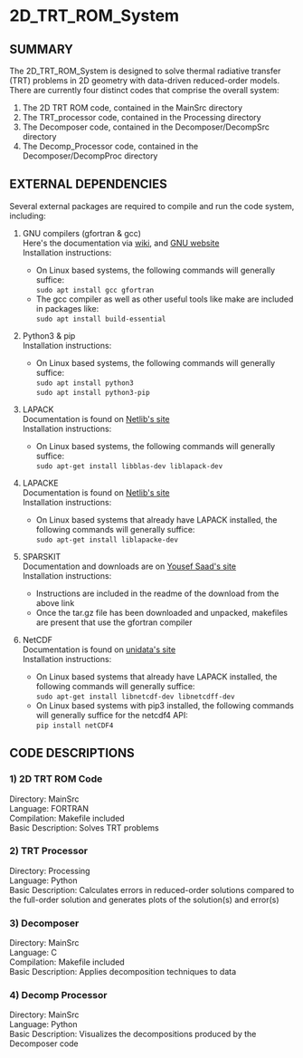 # 2D_TRT_ROM_System

## SUMMARY
The 2D_TRT_ROM_System is designed to solve thermal radiative transfer (TRT) problems in 2D geometry with data-driven reduced-order models. 
There are currently four distinct codes that comprise the overall system:
  1) The 2D TRT ROM code, contained in the MainSrc directory
  2) The TRT_processor code, contained in the Processing directory
  3) The Decomposer code, contained in the Decomposer/DecompSrc directory
  4) The Decomp_Processor code, contained in the Decomposer/DecompProc directory

## EXTERNAL DEPENDENCIES
Several external packages are required to compile and run the code system, including:
  1) GNU compilers (gfortran & gcc) <br/>
  Here's the documentation via [wiki](https://gcc.gnu.org/), and [GNU website](https://gnu.org) <br/>
  Installation instructions:
      - On Linux based systems, the following commands will generally suffice:  <br/>
        `sudo apt install gcc gfortran`
      - The gcc compiler as well as other useful tools like make are included in packages like: <br/>
        `sudo apt install build-essential`
    
  2) Python3 & pip <br/>
  Installation instructions:
      - On Linux based systems, the following commands will generally suffice: <br/>
        `sudo apt install python3` <br/>
        `sudo apt install python3-pip`
  
  3) LAPACK <br/>
  Documentation is found on [Netlib's site](http://www.netlib.org/lapack/) <br/>
  Installation instructions:
      - On Linux based systems, the following commands will generally suffice: <br/>
        `sudo apt-get install libblas-dev liblapack-dev`
    
  4) LAPACKE <br/>
  Documentation is found on [Netlib's site](http://www.netlib.org/lapack/lapacke.html) <br/>
  Installation instructions:
      - On Linux based systems that already have LAPACK installed, the following commands will generally suffice: <br/>
        `sudo apt-get install liblapacke-dev`
    
  5) SPARSKIT <br/>
  Documentation and downloads are on [Yousef Saad's site](https://www-users.cs.umn.edu/~saad/software/SPARSKIT/index.html) <br/>
  Installation instructions:
      - Instructions are included in the readme of the download from the above link
      - Once the tar.gz file has been downloaded and unpacked, makefiles are present that use the gfortran compiler
  
  6) NetCDF <br/>
  Documentation is found on [unidata's site](https://www.unidata.ucar.edu/software/netcdf/) <br/>
  Installation instructions:
      - On Linux based systems that already have LAPACK installed, the following commands will generally suffice: <br/>
        `sudo apt-get install libnetcdf-dev libnetcdff-dev`
      - On Linux based systems with pip3 installed, the following commands will generally suffice for the netcdf4 API: <br/>
        `pip install netCDF4`
  
## CODE DESCRIPTIONS
### 1) 2D TRT ROM Code
Directory: MainSrc <br/>
Language: FORTRAN <br/>
Compilation: Makefile included <br/>
Basic Description: Solves TRT problems

### 2) TRT Processor
Directory: Processing <br/>
Language: Python <br/>
Basic Description: Calculates errors in reduced-order solutions compared to the full-order solution and generates plots of the solution(s) and error(s)

### 3) Decomposer
Directory: MainSrc <br/>
Language: C <br/>
Compilation: Makefile included <br/>
Basic Description: Applies decomposition techniques to data

### 4) Decomp Processor
Directory: MainSrc <br/>
Language: Python <br/>
Basic Description: Visualizes the decompositions produced by the Decomposer code
 
  
  
  
  
